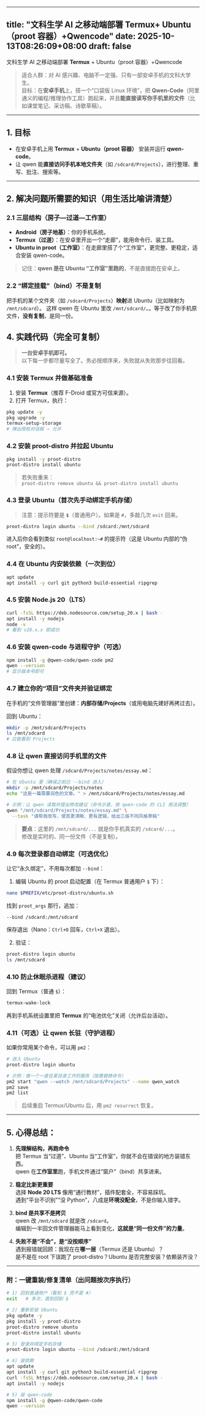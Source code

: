 
---
title: "文科生学 AI 之移动端部署 Termux+ Ubuntu（proot 容器）+Qwencode"
date: 2025-10-13T08:26:09+08:00
draft: false
---

文科生学 AI 之移动端部署 **Termux** + Ubuntu（proot 容器）+Qwencode

> 适合人群：对 AI 感兴趣、电脑不一定强、只有一部安卓手机的文科大学生。  
> 目标：在**安卓手机**上，搭一个“口袋版 Linux 环境”，把 **Qwen-Code**（阿里通义的编程/推理协作工具）跑起来，并且**能直接读写你手机里的文件**（比如课堂笔记、采访稿、诗歌草稿）。

---

## 1. 目标

- 在安卓手机上用 **Termux** + **Ubuntu（proot 容器）** 安装并运行 **qwen-code**。
- 让 qwen 能**直接访问手机本地文件夹**（如 `/sdcard/Projects`），进行整理、重写、批注、搜索等。
---

## 2. 解决问题所需要的知识（用生活比喻讲清楚）

### 2.1 三层结构（房子—过道—工作室）

- **Android（房子地基）**：你的手机系统。
- **Termux（过道）**：在安卓里开出一个“走廊”，能用命令行、装工具。
- **Ubuntu in proot（工作室）**：在走廊里搭了个“工作室”，更完整、更稳定，适合安装 qwen-code。

> 记住：**qwen 是在 Ubuntu “工作室”里跑的**，不是直接跑在安卓上。

### 2.2 “绑定挂载”（bind）不是复制

把手机的某个文件夹（如 `/sdcard/Projects`）**映射**进 Ubuntu（比如映射为 `/mnt/sdcard`）。  这样 qwen 在 Ubuntu 里改 `/mnt/sdcard/…`，等于改了你手机原文件，**没有复制**，是同一份。


## 4. 实践代码（完全可复制）

> **一台安卓手机即可。**  
> 以下每一步都尽量写全了。务必按顺序来，失败就从失败那步往回看。

### 4.1 安装 Termux 并做基础准备

1. 安装 **Termux**（推荐 F-Droid 或官方可信来源）。
2. 打开 Termux，执行：

```bash
pkg update -y
pkg upgrade -y
termux-setup-storage
# 弹出授权对话框 → 允许
```

### 4.2 安装 proot-distro 并拉起 Ubuntu

```bash
pkg install -y proot-distro
proot-distro install ubuntu
```

> 若失败重来：  
> `proot-distro remove ubuntu && proot-distro install ubuntu`

### 4.3 登录 Ubuntu（首次先手动绑定手机存储）

> 注意：提示符要是 **`$`**（普通用户）。如果是 `#`，多敲几次 `exit` 回来。

```bash
proot-distro login ubuntu --bind /sdcard:/mnt/sdcard
```

进入后你会看到类似 `root@localhost:~#` 的提示符（这是 Ubuntu 内部的“伪 root”，安全的）。

### 4.4 在 Ubuntu 内安装依赖（一次到位）

```bash
apt update
apt install -y curl git python3 build-essential ripgrep
```

### 4.5 安装 Node.js 20（LTS）

```bash
curl -fsSL https://deb.nodesource.com/setup_20.x | bash -
apt install -y nodejs
node -v
# 看到 v20.x.x 即成功
```

### 4.6 安装 qwen-code 与进程守护（可选）

```bash
npm install -g @qwen-code/qwen-code pm2
qwen --version
# 显示版本号即可
```

### 4.7 建立你的“项目”文件夹并验证绑定

在手机的“文件管理器”里创建：**内部存储/Projects**（或用电脑先建好再拷过去）。

回到 Ubuntu：

```bash
mkdir -p /mnt/sdcard/Projects
ls /mnt/sdcard
# 应能看到 Projects
```

### 4.8 让 qwen 直接访问手机里的文件

假设你想让 qwen 处理 `/sdcard/Projects/notes/essay.md`：

```bash
# 在 Ubuntu 里（确保之前已 --bind 进入）
mkdir -p /mnt/sdcard/Projects/notes
echo "这是一篇需要润色的文章。" > /mnt/sdcard/Projects/notes/essay.md

# 示例：让 qwen 读取并提出修改建议（命令示意，按 qwen-code 的 CLI 用法调整）
qwen "/mnt/sdcard/Projects/notes/essay.md" \
  --task "请帮我改写，使其更清晰、更有逻辑，给出三版不同风格草稿"
```

> **要点**：这里的 `/mnt/sdcard/...` 就是你手机真实的 `/sdcard/...`。  
> 修改是实时的、同一份文件（不是复制）。

### 4.9 每次登录都自动绑定（可选优化）

让它“永久绑定”，不用每次都加 `--bind`：

1. 编辑 Ubuntu 的 proot 启动配置（在 Termux 普通用户 `$` 下）：
    

```bash
nano $PREFIX/etc/proot-distro/ubuntu.sh
```

找到 `proot_args` 那行，追加：

```
--bind /sdcard:/mnt/sdcard
```

保存退出（Nano：`Ctrl+O` 回车，`Ctrl+X` 退出）。

2. 验证：
    

```bash
proot-distro login ubuntu
ls /mnt/sdcard
```

### 4.10 防止休眠杀进程（建议）

回到 Termux（普通 `$`）：

```bash
termux-wake-lock
```

再到手机系统设置里把 **Termux** 的“电池优化”关闭（允许后台活动）。

### 4.11（可选）让 qwen 长驻（守护进程）

如果你常用某个命令，可以用 `pm2`：

```bash
# 进入 Ubuntu
proot-distro login ubuntu

# 示例：做一个一直在某目录工作的服务（按需替换命令）
pm2 start "qwen --watch /mnt/sdcard/Projects" --name qwen_watch
pm2 save
pm2 list
```

> 后续重启 Termux/Ubuntu 后，用 `pm2 resurrect` 恢复。

---

## 5. 心得总结：

1. **先理解结构，再跑命令**  
    把 Termux 当“过道”、Ubuntu 当“工作室”，你就不会在错误的地方装错东西。  
    qwen 在**工作室里**跑，手机文件通过“窗户”（bind）共享进来。
    
2. **稳定比新更重要**  
    选择 **Node 20 LTS** 像用“通行教材”，插件配套全，不容易踩坑。  
    遇到“平台不识别”“没 Python”，八成是**环境没配全**，不是你输入错字。
    
3. **bind 是共享不是拷贝**  
    qwen 改 `/mnt/sdcard` 就是改 `/sdcard`。  
    编辑到一半回文件管理器能马上看到变化，**这就是“同一份文件”的力量**。
    
4. **失败不是“不会”，是“没按顺序”**  
    遇到报错就回顾：我现在在**哪一层**（Termux 还是 Ubuntu）？  
    是不是在 root 下误跑了 proot-distro？Ubuntu 是否完整安装？依赖装齐没？

---

### 附：一键重装/修复清单（出问题按次序执行）

```bash
# 1) 回到普通用户（看到 $ 而不是 #）
exit   # 多次，直到回到 $

# 2) 重新安装 Ubuntu
pkg update -y
pkg install -y proot-distro
proot-distro remove ubuntu
proot-distro install ubuntu

# 3) 登录并绑定手机存储
proot-distro login ubuntu --bind /sdcard:/mnt/sdcard

# 4) 装依赖
apt update
apt install -y curl git python3 build-essential ripgrep
curl -fsSL https://deb.nodesource.com/setup_20.x | bash -
apt install -y nodejs

# 5) 装 qwen-code
npm install -g @qwen-code/qwen-code
qwen --version
```
